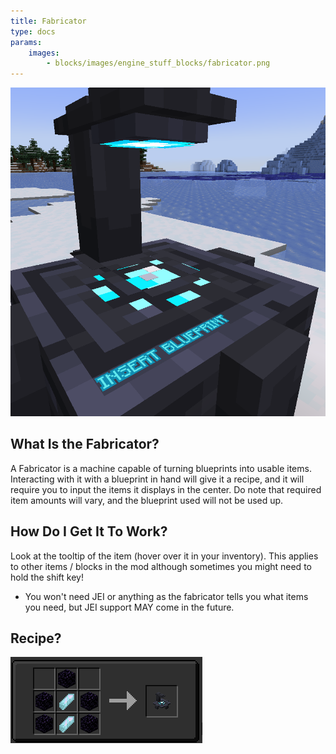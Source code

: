 ```yaml
---
title: Fabricator
type: docs
params:
    images:
        - blocks/images/engine_stuff_blocks/fabricator.png
---
```


![Fabricator Block](images/engine_stuff_blocks/fabricator.png)

## What Is the Fabricator?
A Fabricator is a machine capable of turning blueprints into usable items. Interacting with it with a blueprint in hand will give it a recipe, and it will require you to input the items it displays in the center. Do note that required item amounts will vary, and the blueprint used will not be used up.

## How Do I Get It To Work?
 Look at the tooltip of the item (hover over it in your inventory). This applies to other items / blocks in the mod although sometimes you might need to hold the shift key!

* You won't need JEI or anything as the fabricator tells you what items you need, but JEI support MAY come in the future.

## Recipe?
![Fabricator Block](images/engine_stuff_blocks/fabricator_recipe.png)


